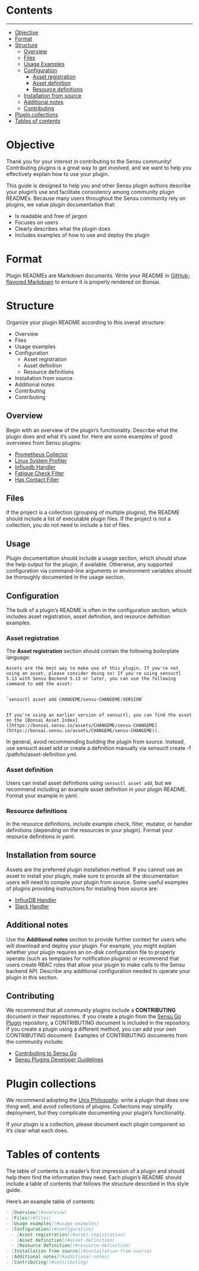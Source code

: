 # Contents
---
- [Objective](#objective)
- [Format](#format)
- [Structure](#structure)
    - [Overview](#overview)
    - [Files](#files)
    - [Usage Examples](#usage-examples)
    - [Configuration](#configuration)
        - [Asset registration](#asset-registration)
        - [Asset definition](#asset-definition)
        - [Resource definitions](#resource-definitions)
    - [Installation from source](#installation-from-source)
    - [Additional notes](#additional-nodes)
    - [Contributing](#contributing)
- [Plugin collections](#plugin-collections)
- [Tables of contents](#tables-of-contents)

# Objective

Thank you for your interest in contributing to the Sensu community! Contributing plugins is a great way to get involved, and we want to help you effectively explain  how to use your plugin.  

This guide is designed to help you and other Sensu plugin authors describe your plugin’s use and facilitate consistency among community plugin READMEs. Because many users throughout the Sensu community rely on plugins, we value plugin documentation that:

* Is readable and free of jargon
* Focuses on users
* Clearly describes what the plugin does
* Includes examples of how to use and deploy the plugin

# Format

Plugin READMEs are Markdown documents. Write your README in [GitHub-flavored Markdown](https://guides.github.com/features/mastering-markdown/) to ensure it is properly rendered on Bonsai. 

# Structure

Organize your plugin README according to this overall structure:

* Overview
* Files
* Usage examples
* Configuration
  * Asset registration
  * Asset definition
  * Resource definitions
* Installation from source
* Additional notes
* Contributing
* Contributing



## Overview

Begin with an overview of the plugin’s functionality. Describe what the plugin does and what it’s used for. Here are some examples of good overviews from Sensu plugins:



*   [Prometheus Collector](https://github.com/sensu/sensu-prometheus-collector#overview)
*   [Linux System Profiler](https://github.com/sensu/system-profile-linux#overview)
*   [Influxdb Handler](https://github.com/sensu/sensu-influxdb-handler#sensu-influxdb-handler)
*   [Fatigue Check Filter](https://github.com/nixwiz/sensu-go-fatigue-check-filter#sensu-go-fatigue-check-filter)
*   [Has Contact Filter](https://github.com/sensu/sensu-go-has-contact-filter#sensu-go-has-contact-filter)


## Files

If the project is a collection (grouping of multiple plugins), the README should include a list of executable plugin files. If the project is not a collection, you do not need to include a list of files.


## Usage

Plugin documentation should include a usage section, which should show the help output for the plugin, if available. Otherwise, any supported configuration via command-line arguments or environment variables should be thoroughly documented in the usage section.


## Configuration

The bulk of a plugin’s README is often in the configuration section, which includes asset registration, asset definition, and resource definition examples.


### Asset registration

The **Asset registration** section should contain the following boilerplate language:


    Assets are the best way to make use of this plugin. If you're not using an asset, please consider doing so! If you're using sensuctl 5.13 with Sensu Backend 5.13 or later, you can use the following command to add the asset: 


    `sensuctl asset add CHANGEME/sensu-CHANGEME:VERSION`


    If you're using an earlier version of sensuctl, you can find the asset on the [Bonsai Asset Index]([https://bonsai.sensu.io/assets/CHANGEME/sensu-CHANGEME](https://bonsai.sensu.io/assets/CHANGEME/sensu-CHANGEME)).

In general, avoid recommending building the plugin from source. Instead, use sensuctl asset add or create a definition manually via sensuctl create -f /path/to/asset-definition.yml.


### Asset definition

Users can install asset definitions using `sensuctl asset add`, but we recommend including an example asset definition in your plugin README. Format your example in yaml.


### Resource definitions

In the resource definitions, include example check, filter, mutator, or handler definitions (depending on the resources in your plugin). Format your resource definitions in yaml.


## Installation from source

Assets are the preferred plugin installation method. If you cannot use an asset to install your plugin, make sure to provide all the documentation users will need to compile your plugin from source. Some useful examples of plugins providing instructions for installing from source are:

*   [InfluxDB Handler](https://github.com/sensu/sensu-influxdb-handler#dependencies)
*   [Slack Handler](https://github.com/sensu/sensu-slack-handler#installing-from-source-and-contributing)

## Additional notes

Use the **Additional notes** section to provide further context for users who will download and deploy your plugin. For example, you might explain whether your plugin requires an on-disk configuration file to properly operate (such as templates for notification plugins) or recommend that users create RBAC roles that allow your plugin to make calls to the Sensu backend API. Describe any additional configuration needed to operate your plugin in this section.

## Contributing

We recommend that all community plugins include a **CONTRIBUTING** document in their repositories. If you create a plugin from the [Sensu Go Plugin](https://github.com/sensu/sensu-go-plugin) repository, a CONTRIBUTING document is included in the repository. If you create a plugin using a different method, you can add your own CONTRIBUTING document. Examples of CONTRIBUTING documents from the community include:

*   [Contributing to Sensu Go](https://github.com/sensu/sensu-go/blob/master/CONTRIBUTING.md)
*   [Sensu Plugins Developer Guidelines](http://sensu-plugins.io/docs/developer_guidelines.html)


# Plugin collections

We recommend adopting the [Unix Philosophy](https://homepage.cs.uri.edu/~thenry/resources/unix_art/ch01s06.html): write a plugin that does one thing well, and avoid collections of plugins. Collections may simplify deployment, but they complicate documenting your plugin’s functionality. 

If your plugin is a collection, please document each plugin component so it’s clear what each does. 

# Tables of contents

The table of contents is a reader’s first impression of a plugin and should help them find the information they need. Each plugin’s README should include a table of contents that follows the structure described in this style guide.

Here’s an example table of contents:

```markdown
- [Overview](#overview)
- [Files](#files)
- [Usage examples](#usage-examples)
- [Configuration](#configuration)
  - [Asset registration](#asset-registration)
  - [Asset definition](#asset-definition)
  - [Resource definition](#resource-definition)
- [Installation from source](#installation-from-source)
- [Additional notes](#additional-notes)
- [Contributing](#contributing)
```
